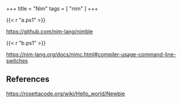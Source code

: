 +++
title = "Nim"
tags = [ "nim" ]
+++

{{< r "a.ps1" >}}

<https://github.com/nim-lang/nimble>

{{< r "b.ps1" >}}

<https://nim-lang.org/docs/nimc.html#compiler-usage-command-line-switches>

## References

<https://rosettacode.org/wiki/Hello_world/Newbie>
